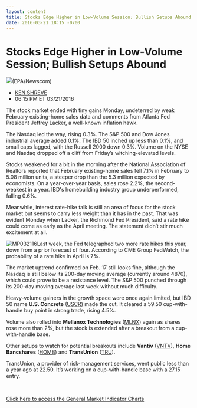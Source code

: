 ```yaml
---
layout: content
title: Stocks Edge Higher in Low-Volume Session; Bullish Setups Abound
date: 2016-03-21 18:15 -0700
---
```



Stocks Edge Higher in Low-Volume Session; Bullish Setups Abound
================================================================


![](https://www.investors.com/wp-content/uploads/2016/03/BIGPIC-032116-Newscom.jpg)(EPA/Newscom)




* [KEN SHREVE](https://www.investors.com/author/shrevek/ "Posts by KEN SHREVE")
* 06:15 PM ET 03/21/2016




The stock market ended with tiny gains Monday, undeterred by weak February existing-home sales data and comments from Atlanta Fed President Jeffrey Lacker, a well-known inflation hawk.


The Nasdaq led the way, rising 0.3%. The S&P 500 and Dow Jones industrial average added 0.1%. The IBD 50 inched up less than 0.1%, and small caps lagged, with the Russell 2000 down 0.3%. Volume on the NYSE and Nasdaq dropped off a cliff from Friday’s witching-elevated levels.


Stocks weakened for a bit in the morning after the National Association of Realtors reported that February existing-home sales fell 7.1% in February to 5.08 million units, a steeper drop than the 5.3 million expected by economists. On a year-over-year basis, sales rose 2.2%, the second-weakest in a year. IBD's homebuilding industry group underperformed, falling 0.6%.


Meanwhile, interest rate-hike talk is still an area of focus for the stock market but seems to carry less weight than it has in the past. That was evident Monday when Lacker, the Richmond Fed President, said a rate hike could come as early as the April meeting. The statement didn’t stir much excitement at all.


![MP032116](https://www.investors.com/wp-content/uploads/2016/03/MP032116-180x300.jpg)Last week, the Fed telegraphed two more rate hikes this year, down from a prior forecast of four. According to CME Group FedWatch, the probability of a rate hike in April is 7%.


The market uptrend confirmed on Feb. 17 still looks fine, although the Nasdaq is still below its 200-day moving average (currently around 4870), which could prove to be a resistance level. The S&P 500 punched through its 200-day moving average last week without much difficulty.


Heavy-volume gainers in the growth space were once again limited, but IBD 50 name **U.S. Concrete** ([USCR](https://research.investors.com/quote.aspx?symbol=USCR)) made the cut. It cleared a 59.50 cup-with-handle buy point in strong trade, rising 4.5%.


Volume also rolled into **Mellanox Technologies** ([MLNX](https://research.investors.com/quote.aspx?symbol=MLNX)) again as shares rose more than 2%, but the stock is extended after a breakout from a cup-with-handle base.


Other setups to watch for potential breakouts include **Vantiv** ([VNTV](https://research.investors.com/quote.aspx?symbol=VNTV)), **Home Bancshares** ([HOMB](https://research.investors.com/quote.aspx?symbol=HOMB)) and **TransUnion** ([TRU](https://research.investors.com/quote.aspx?symbol=TRU)).


TransUnion, a provider of risk-management services, went public less than a year ago at 22.50. It’s working on a cup-with-handle base with a 27.15 entry.


 


[Click here to access the General Market Indicator Charts](https://www.investors.com/wp-content/uploads/2016/03/GMI_032216.pdf)




